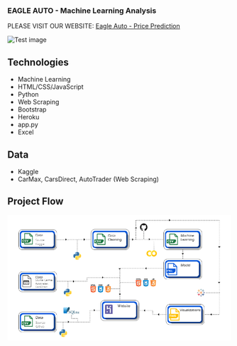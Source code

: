 ### EAGLE AUTO - Machine Learning Analysis

PLEASE VISIT OUR WEBSITE: [Eagle Auto - Price Prediction](https://usedcar1.herokuapp.com/)

![Test image](https://www.wallpaperbetter.com/wallpaper/350/97/229/ferrari-yellow-retro-car-1080P-wallpaper-middle-size.jpg)

## Technologies

- Machine Learning
- HTML/CSS/JavaScript
- Python
- Web Scraping
- Bootstrap
- Heroku
- app.py
- Excel

## Data

- Kaggle
- CarMax, CarsDirect, AutoTrader (Web Scraping)

## Project Flow

![Test image](flow.png)

